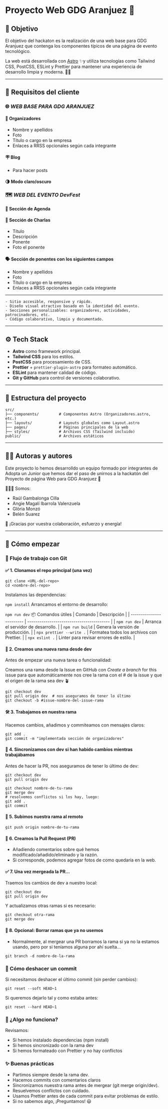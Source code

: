 # Proyecto Web GDG Aranjuez 🚀

## 🏁 Objetivo

El objetivo del hackaton es la realización de una web base para GDG Aranjuez que contenga los componentes típicos de una página de evento tecnológico.

La web está desarrollada con [Astro](https://astro.build/) ✨y utiliza tecnologías como Tailwind CSS, PostCSS, ESLint y Prettier para mantener una experiencia de desarrollo limpia y moderna. 💅🏻

---

## 🧩 Requisitos del cliente

### 🌐 _WEB BASE PARA GDG ARANJUEZ_

#### 👥 Organizadores

- Nombre y apellidos
- Foto
- Título o cargo en la empresa
- Enlaces a RRSS opcionales según cada integrante

#### 🪧 Blog

- Para hacer posts

#### 🌗 Modo claro/oscuro

### 🗺️ _WEB DEL EVENTO DevFest_

#### 📒 Sección de Agenda

#### 🎤 Sección de Charlas

- Título
- Descripción
- Ponente
- Foto el ponente

#### 🗣️ Sección de ponentes con los siguientes campos

- Nombre y apellidos
- Foto
- Título o cargo en la empresa
- Enlaces a RRSS opcionales según cada integrante

---

    - Sitio accesible, responsive y rápido.
    - Diseño visual atractivo basado en la identidad del evento.
    - Secciones personalizables: organizadores, actividades, patrocinadores, etc.
    - Código colaborativo, limpio y documentado.

---

## ⚙️ Tech Stack

- **Astro** como framework principal.
- **Tailwind CSS** para los estilos.
- **PostCSS** para procesamiento de CSS.
- **Prettier** + `prettier-plugin-astro` para formateo automático.
- **ESLint** para mantener calidad de código.
- **Git y GitHub** para control de versiones colaborativo.

---

## 📁 Estructura del proyecto

```
src/
├── components/         # Componentes Astro (Organizadores.astro, etc.)
├── layouts/            # Layouts globales como Layout.astro
├── pages/              # Páginas principales de la web
├── styles/             # Archivos CSS (Tailwind incluido)
public/                 # Archivos estáticos
```

---

## 👩‍💻 Autoras y autores

Este proyecto lo hemos desarrolldo un equipo formado por integrantes de Adopta un Junior que hemos dar el paso de unirnos a la hackatón del Proyecto de página Web para GDG Aranjuez 🏰

🙆🏻‍♀️ Somos:

- Raúl Gambalonga Cilla
- Angie Magalí Ibarrola Valenzuela
- Glòria Monzó
- Belén Suarez

💚 ¡Gracias por vuestra colaboración, esfuerzo y energía!

---

## 🚀 Cómo empezar

### 🌱 Flujo de trabajo con Git

#### ✅ 1. Clonamos el repo principal (una vez)

```
git clone <URL-del-repo>
cd <nombre-del-repo>
```

Instalamos las dependencias:

`npm install`
Arrancamos el entorno de desarrollo:

`npm run dev`
📦 Comandos útiles
| Comando | Descripción |
| ------------------------ | ----------------------------------------- |
| `npm run dev` | Arranca el servidor de desarrollo. |
| `npm run build` | Genera la versión de producción. |
| `npx prettier --write .` | Formatea todos los archivos con Prettier. |
| `npx eslint .` | Linter para revisar errores de estilo. |

#### 🌱 2. Creamos una nueva rama desde dev

Antes de empezar una nueva tarea o funcionalidad:

Creamos una rama desde la Issue en GitHub con _Create a branch_ for this issue para que automáticamente nos cree la rama con el # de la issue y que el origen de la rama sea dev 🪴

```
git checkout dev
git pull origin dev  # nos aseguramos de tener lo último
git checkout -b #issue-nombre-del-issue-rama
```

#### 🛠 3. Trabajamos en nuestra rama

Hacemos cambios, añadimos y commiteamos con mensajes claros:

```
git add .
git commit -m "implementada sección de organizadores"
```

#### 🔄 4. Sincronizamos con dev si han habido cambios mientras trabajábamos

Antes de hacer la PR, nos aseguramos de tener lo último de dev:

```
git checkout dev
git pull origin dev

git checkout nombre-de-tu-rama
git merge dev
# resolvemos conflictos si los hay, luego:
git add .
git commit
```

#### 🚀 5. Subimos nuestra rama al remoto

```
git push origin nombre-de-tu-rama
```

#### 🔁 6. Creamos la Pull Request (PR)
- Añadiendo comentarios sobre qué hemos modificado/añadido/eliminado y la razón.
- Si corresponde, podemos agregar fotos de como quedaría en la web.

#### ✅ 7. Una vez mergeada la PR...

Traemos los cambios de dev a nuestro local:

```
git checkout dev
git pull origin dev
```

Y actualizamos otras ramas si es necesario:

```
git checkout otra-rama
git merge dev
```

#### 🧹 8. Opcional: Borrar ramas que ya no usemos
- Normalmente, al mergear una PR borramos la rama si ya no la estamos usando, pero por si teníamos alguna por ahí suelta...

```
git branch -d nombre-de-la-rama
```

### 🧯 Cómo deshacer un commit

Si necesitamos deshacer el último commit (sin perder cambios):

```
git reset --soft HEAD~1
```

Si queremos dejarlo tal y como estaba antes:

```
git reset --hard HEAD~1
```

### 🧪 ¿Algo no funciona?

Revisamos:

- Si hemos instalado dependencias (npm install)
- Si hemos sincronizado con la rama dev
- Si hemos formateado con Prettier y no hay conflictos

### ✨ Buenas prácticas

- Partimos siempre desde la rama dev.
- Hacemos commits con comentarios claros
- Sincronizamos nuesstra rama antes de mergear (git merge origin/dev).
- Resuelvemos conflictos con cuidado.
- Usamos Prettier antes de cada commit para evitar problemas de estilo.
- Si no sabemos algo, ¡Preguntamos! 😃
